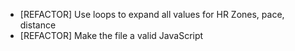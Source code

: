 * [REFACTOR] Use loops to expand all values for HR Zones, pace, distance 
* [REFACTOR] Make the file a valid JavaScript
